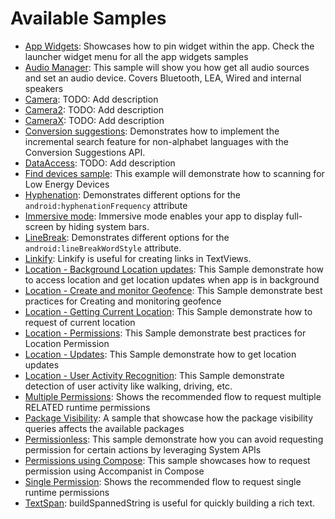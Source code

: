 # Available Samples

- [App Widgets](/user-interface/appwidgets/src/main/java/com/example/platform/ui/appwidgets/AppWidgets.kt):
Showcases how to pin widget within the app. Check the launcher widget menu for all the app widgets samples
- [Audio Manager](/connectivity/audio/src/main/java/com/example/platform/connectivity/audio/AudioSample.kt):
This sample will show you how get all audio sources and set an audio device. Covers Bluetooth, LEA, Wired and internal speakers
- [Camera](/camera/camerax-mlkit/src/main/java/com/example/platform/camera/mlkit/CameraMLKit.kt):
TODO: Add description
- [Camera2](/camera/camera2/src/main/java/com/example/platform/camera/camera2/Camera2.kt):
TODO: Add description
- [CameraX](/camera/camerax/src/main/java/com/example/platform/camera.x/CameraX.kt):
TODO: Add description
- [Conversion suggestions](/user-interface/text/src/main/java/com/example/platform/ui/text/ConversionSuggestions.kt):
Demonstrates how to implement the incremental search feature for non-alphabet languages with the Conversion Suggestions API.
- [DataAccess](/privacy/transparency/src/main/java/com/example/platform/privacy/transparency/DataAccess.kt):
TODO: Add description
- [Find devices sample](/connectivity/bluetooth/ble/src/main/java/com/example/platform/connectivity/bluetooth/ble/FindDevicesSample.kt):
This example will demonstrate how to scanning for Low Energy Devices
- [Hyphenation](/user-interface/text/src/main/java/com/example/platform/ui/text/Hyphenation.kt):
Demonstrates different options for the `android:hyphenationFrequency` attribute
- [Immersive mode](/user-interface/window-insets/src/main/java/com/example/platform/ui/insets/ImmersiveMode.kt):
Immersive mode enables your app to display full-screen by hiding system bars.
- [LineBreak](/user-interface/text/src/main/java/com/example/platform/ui/text/LineBreak.kt):
Demonstrates different options for the `android:lineBreakWordStyle` attribute.
- [Linkify](/user-interface/text/src/main/java/com/example/platform/ui/text/Linkify.kt):
Linkify is useful for creating links in TextViews.
- [Location - Background Location updates](/location/src/main/java/com/example/platform/location/bglocationaccess/BgLocationAccessScreen.kt):
This Sample demonstrate how to access location and get location updates when app is in background
- [Location - Create and monitor Geofence](/location/src/main/java/com/example/platform/location/geofencing/GeofencingScreen.kt):
This Sample demonstrate best practices for Creating and monitoring geofence
- [Location - Getting Current Location](/location/src/main/java/com/example/platform/location/currentLocation/CurrentLocationScreen.kt):
This Sample demonstrate how to request of current location
- [Location - Permissions](/location/src/main/java/com/example/platform/location/permission/LocationPermissionsScreen.kt):
This Sample demonstrate best practices for Location Permission
- [Location - Updates](/location/src/main/java/com/example/platform/location/locationupdates/LocationUpdatesScreen.kt):
This Sample demonstrate how to get location updates
- [Location - User Activity Recognition](/location/src/main/java/com/example/platform/location/useractivityrecog/UserActivityRecognitionScreen.kt):
This Sample demonstrate detection of user activity like walking, driving, etc.
- [Multiple Permissions](/privacy/permissions/src/main/java/com/example/platform/privacy/permissions/MultiplePermissions.kt):
Shows the recommended flow to request multiple RELATED runtime permissions
- [Package Visibility](/privacy/data/src/main/java/com/example/platform/privacy/data/PackageVisibility.kt):
A sample that showcase how the package visibility queries affects the available packages
- [Permissionless](/privacy/permissions/src/main/java/com/example/platform/privacy/permissions/Permissionless.kt):
This sample demonstrate how you can avoid requesting permission for certain actions by leveraging System APIs
- [Permissions using Compose](/privacy/permissions/src/main/java/com/example/platform/privacy/permissions/ComposePermissions.kt):
This sample showcases how to request permission using Accompanist in Compose
- [Single Permission](/privacy/permissions/src/main/java/com/example/platform/privacy/permissions/SinglePermission.kt):
Shows the recommended flow to request single runtime permissions
- [TextSpan](/user-interface/text/src/main/java/com/example/platform/ui/text/TextSpan.kt):
buildSpannedString is useful for quickly building a rich text.
